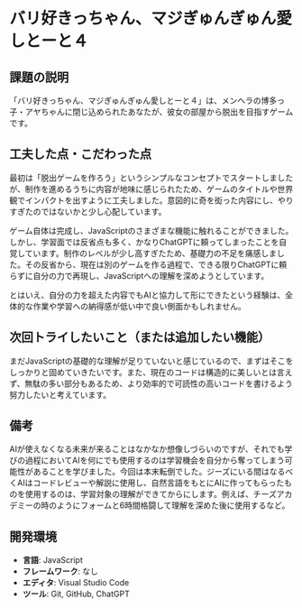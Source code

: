 # バリ好きっちゃん、マジぎゅんぎゅん愛しとーと４

## 課題の説明

「バリ好きっちゃん、マジぎゅんぎゅん愛しとーと４」は、メンヘラの博多っ子・アヤちゃんに閉じ込められたあなたが、彼女の部屋から脱出を目指すゲームです。

## 工夫した点・こだわった点

最初は「脱出ゲームを作ろう」というシンプルなコンセプトでスタートしましたが、制作を進めるうちに内容が地味に感じられたため、ゲームのタイトルや世界観でインパクトを出すように工夫しました。意図的に奇を衒った内容にし、やりすぎたのではないかと少し心配しています。

ゲーム自体は完成し、JavaScriptのさまざまな機能に触れることができました。しかし、学習面では反省点も多く、かなりChatGPTに頼ってしまったことを自覚しています。制作のレベルが少し高すぎたため、基礎力の不足を痛感しました。その反省から、現在は別のゲームを作る過程で、できる限りChatGPTに頼らずに自分の力で再現し、JavaScriptへの理解を深めようとしています。

とはいえ、自分の力を超えた内容でもAIと協力して形にできたという経験は、全体的な作業や学習への納得感が低い中で良い側面かもしれません。

## 次回トライしたいこと（または追加したい機能）

まだJavaScriptの基礎的な理解が足りていないと感じているので、まずはそこをしっかりと固めていきたいです。また、現在のコードは構造的に美しいとは言えず、無駄の多い部分もあるため、より効率的で可読性の高いコードを書けるよう努力したいと考えています。

## 備考

AIが使えなくなる未来が来ることはなかなか想像しづらいのですが、それでも学びの過程においてAIを何にでも使用するのは学習機会を自分から奪ってしまう可能性があることを学びました。今回は本末転倒でした。ジーズにいる間はなるべくAIはコードレビューや解説に使用し、自然言語をもとにAIに作ってもらったものを使用するのは、学習対象の理解ができてからにします。例えば、チーズアカデミーの時のようにフォームと6時間格闘して理解を深めた後に使用するなど。

## 開発環境

- **言語**: JavaScript
- **フレームワーク**: なし
- **エディタ**: Visual Studio Code
- **ツール**: Git, GitHub, ChatGPT
